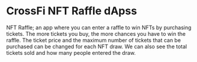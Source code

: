 # CrossFi NFT Raffle dApss


NFT Raffle; an app where you can enter a raffle to win NFTs by purchasing tickets. The more tickets you buy, the more chances you have to win the raffle. The ticket price and the maximum number of tickets that can be purchased can be changed for each NFT draw. We can also see the total tickets sold and how many people entered the draw.
 
 
